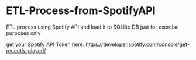 # ETL-Process-from-SpotifyAPI
ETL process using Spotify API and load it to SQLlite DB just for exercise purposes only

get your Spotify API Token here:
https://developer.spotify.com/console/get-recently-played/
